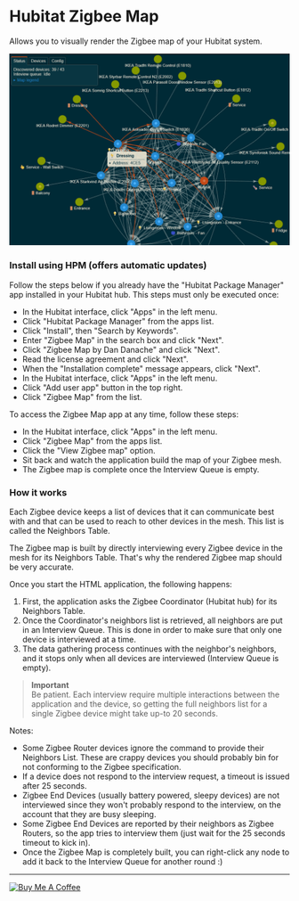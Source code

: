 # Hubitat Zigbee Map

Allows you to visually render the Zigbee map of your Hubitat system.

![Zigbee Map](zigbee-map.png "Zigbee Map")

### Install using HPM (offers automatic updates)
Follow the steps below if you already have the "Hubitat Package Manager" app installed in your Hubitat hub. This steps must only be executed once:
   * In the Hubitat interface, click "Apps" in the left menu.
   * Click "Hubitat Package Manager" from the apps list.
   * Click "Install", then "Search by Keywords".
   * Enter "Zigbee Map" in the search box and click "Next".
   * Click "Zigbee Map by Dan Danache" and click "Next".
   * Read the license agreement and click "Next".
   * When the "Installation complete" message appears, click "Next".
   * In the Hubitat interface, click "Apps" in the left menu.
   * Click "Add user app" button in the top right.
   * Click "Zigbee Map" from the list.

To access the Zigbee Map app at any time, follow these steps:
   * In the Hubitat interface, click "Apps" in the left menu.
   * Click "Zigbee Map" from the apps list.
   * Click the "View Zigbee map" option.
   * Sit back and watch the application build the map of your Zigbee mesh.
   * The Zigbee map is complete once the Interview Queue is empty.

### How it works
Each Zigbee device keeps a list of devices that it can communicate best with and that can be used to reach to other devices in the mesh. This list is called the Neighbors Table.

The Zigbee map is built by directly interviewing every Zigbee device in the mesh for its Neighbors Table. That's why the rendered Zigbee map should be very accurate.

Once you start the HTML application, the following happens:
1. First, the application asks the Zigbee Coordinator (Hubitat hub) for its Neighbors Table.
1. Once the Coordinator's neighbors list is retrieved, all neighbors are put in an Interview Queue. This is done in order to make sure that only one device is interviewed at a time.
1. The data gathering process continues with the neighbor's neighbors, and it stops only when all devices are interviewed (Interview Queue is empty).

> **Important**<br>
> Be patient. Each interview require multiple interactions between the application and the device, so getting the full neighbors list for a single Zigbee device might take up-to 20 seconds.

Notes:
- Some Zigbee Router devices ignore the command to provide their Neighbors List. These are crappy devices you should probably bin for not conforming to the Zigbee specification.
- If a device does not respond to the interview request, a timeout is issued after 25 seconds.
- Zigbee End Devices (usually battery powered, sleepy devices) are not interviewed since they won't probably respond to the interview, on the account that they are busy sleeping.
- Some Zigbee End Devices are reported by their neighbors as Zigbee Routers, so the app tries to interview them (just wait for the 25 seconds timeout to kick in).
- Once the Zigbee Map is completely built, you can right-click any node to add it back to the Interview Queue for another round :)


---
[<img src="https://cdn.buymeacoffee.com/buttons/v2/default-yellow.png" alt="Buy Me A Coffee" style="height: 40px !important;width: 162px !important">](https://www.buymeacoffee.com/dandanache)
